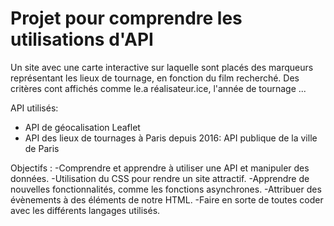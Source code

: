 # Projet pour comprendre les utilisations d'API

Un site avec une carte interactive sur laquelle sont placés des marqueurs représentant les lieux de tournage, en fonction du film recherché. Des critères cont affichés comme le.a réalisateur.ice, l'année de tournage ...

API utilisés:
  - API de géocalisation Leaflet
  - API des lieux de tournages à Paris depuis 2016: API publique de la ville de Paris

Objectifs :
 -Comprendre et apprendre à utiliser une API et manipuler des données.
 -Utilisation du CSS pour rendre un site attractif.
 -Apprendre de nouvelles fonctionnalités, comme les fonctions asynchrones.
 -Attribuer des évènements à des éléments de notre HTML.
 -Faire en sorte de toutes coder avec les différents langages utilisés.
